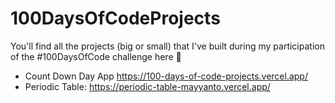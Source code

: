 # 100DaysOfCodeProjects

You'll find all the projects (big or small) that I've built during my participation of the #100DaysOfCode challenge here 🌻

- Count Down Day App https://100-days-of-code-projects.vercel.app/
- Periodic Table: https://periodic-table-mayyanto.vercel.app/
